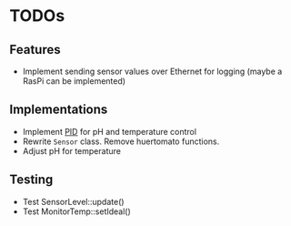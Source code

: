 # TODOs
## Features
* Implement sending sensor values over Ethernet for logging (maybe a RasPi can be implemented)
  
## Implementations
* Implement [PID](https://playground.arduino.cc/Code/PIDLibrary/) for pH and temperature control 
* Rewrite `Sensor` class. Remove huertomato functions.
* Adjust pH for temperature

## Testing
* Test SensorLevel::update()
* Test MonitorTemp::setIdeal()